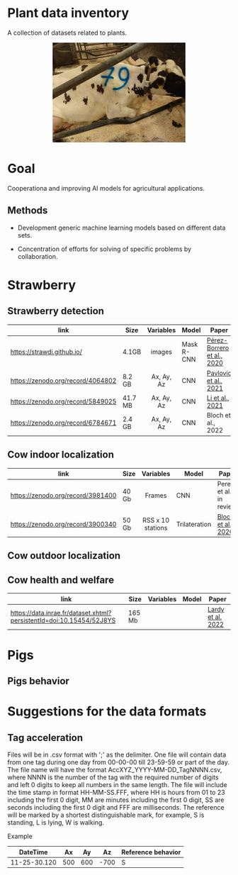 # Plant data inventory
A collection of datasets related to plants.

<p align="center">
  <img src="https://github.com/Animal-Data-Inventory/PLFDataInventory/blob/main/CowSensor.jpg" width="300">
</p>

# Goal
Cooperationa and improving AI models for agricultural applications.

## Methods
- Development generic machine learning models based on different data sets.

- Concentration of efforts for solving of specific problems by collaboration.

# Strawberry
## Strawberry detection
| link | Size | Variables | Model | Paper |
|------|------|:---------:|-------|-------|
| https://strawdi.github.io/ | 4.1GB | images | Mask R-CNN | [Pérez-Borrero et al., 2020](https://www.sciencedirect.com/science/article/abs/pii/S0168169920300624) |
| https://zenodo.org/record/4064802 | 8.2 GB | Ax, Ay, Az | CNN | [Pavlovic et al., 2021](https://www.mdpi.com/1424-8220/21/12/4050) |
| https://zenodo.org/record/5849025 | 41.7 MB | Ax, Ay, Az | CNN | [Li et al., 2021](https://ieeexplore.ieee.org/abstract/document/9566833) |
| https://zenodo.org/record/6784671 | 2.4 GB | Ax, Ay, Az | CNN | Bloch et al., 2022 |
## Cow indoor localization
| link | Size | Variables | Model | Paper |
|------|------|:---------:|-------|-------|
| https://zenodo.org/record/3981400 | 40 Gb | Frames | CNN | Pereira et al., in review |
| https://zenodo.org/record/3900340 | 50 Gb | RSS x 10 stations | Trilateration | [Bloch et al., 2020](https://www.mdpi.com/1424-8220/20/14/3841) |
## Cow outdoor localization

## Cow health and welfare
| link | Size | Variables | Model | Paper |
|------|------|:---------:|-------|-------|
| https://data.inrae.fr/dataset.xhtml?persistentId=doi:10.15454/52J8YS | 165 Mb |  |  | [Lardy et al. 2022](https://doi.org/10.1016/j.anopes.2022.100004) |

# Pigs
## Pigs behavior

# Suggestions for the data formats
## Tag acceleration
Files will be in .csv format with ';' as the delimiter. One file will contain data from one tag during one day from 00-00-00 till 23-59-59 or part of the day. The file name will have the format AccXYZ_YYYY-MM-DD_TagNNNN.csv, where NNNN is the number of the tag with the required number of digits and left 0 digits to keep all numbers in the same length. The file will include the time stamp in format HH-MM-SS.FFF, where HH is hours from 01 to 23 including the first 0 digit, MM are minutes including the first 0 digit, SS are seconds including the first 0 digit and FFF are milliseconds. The reference will be marked by a shortest distinguishable mark, for example, S is standing, L is lying, W is walking.

Example

| DateTime | Ax | Ay | Az | Reference behavior |
|----------|----|----|----|--------------------|
| 11-25-30.120 | 500 | 600 | -700 | S |

